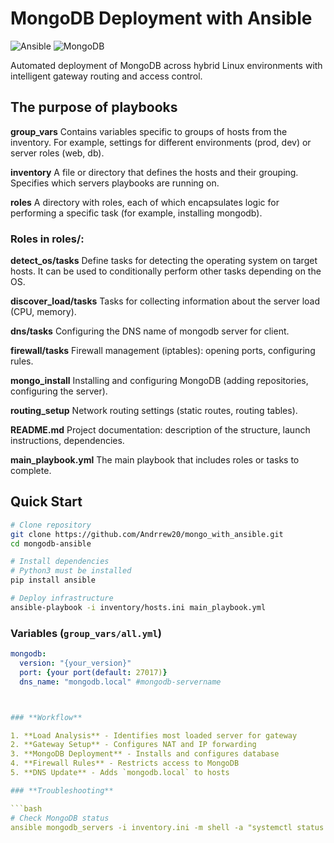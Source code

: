 # **MongoDB Deployment with Ansible**

![Ansible](https://img.shields.io/badge/ansible-2.10+-red.svg) ![MongoDB](https://img.shields.io/badge/mongodb-4.4-green.svg)

Automated deployment of MongoDB across hybrid Linux environments with intelligent gateway routing and access control.

## The purpose of playbooks

**group_vars**
Contains variables specific to groups of hosts from the inventory. For example, settings for different environments (prod, dev) or server roles (web, db).

**inventory**
A file or directory that defines the hosts and their grouping. Specifies which servers playbooks are running on.

**roles**
A directory with roles, each of which encapsulates logic for performing a specific task (for example, installing mongodb).

### Roles in roles/:

**detect_os/tasks**
Define tasks for detecting the operating system on target hosts. It can be used to conditionally perform other tasks depending on the OS.

**discover_load/tasks**
Tasks for collecting information about the server load (CPU, memory).

**dns/tasks**
Configuring the DNS name of mongodb server for client.

**firewall/tasks**
Firewall management (iptables): opening ports, configuring rules.

**mongo_install**
Installing and configuring MongoDB (adding repositories, configuring the server).

**routing_setup**
Network routing settings (static routes, routing tables).

**README.md**
Project documentation: description of the structure, launch instructions, dependencies.

**main_playbook.yml**
The main playbook that includes roles or tasks to complete.

## **Quick Start**

```bash
# Clone repository
git clone https://github.com/Andrrew20/mongo_with_ansible.git
cd mongodb-ansible

# Install dependencies
# Python3 must be installed
pip install ansible

# Deploy infrastructure
ansible-playbook -i inventory/hosts.ini main_playbook.yml
```

### **Variables (`group_vars/all.yml`)**

````yaml
mongodb:
  version: "{your_version}"
  port: {your port(default: 27017)}
  dns_name: "mongodb.local" #mongodb-servername



### **Workflow**

1. **Load Analysis** - Identifies most loaded server for gateway
2. **Gateway Setup** - Configures NAT and IP forwarding
3. **MongoDB Deployment** - Installs and configures database
4. **Firewall Rules** - Restricts access to MongoDB
5. **DNS Update** - Adds `mongodb.local` to hosts

### **Troubleshooting**

```bash
# Check MongoDB status
ansible mongodb_servers -i inventory.ini -m shell -a "systemctl status mongod"
````
